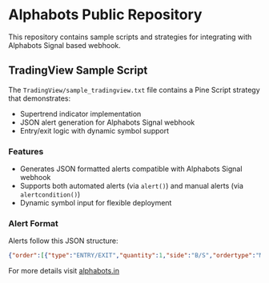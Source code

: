 # Alphabots Public Repository

This repository contains sample scripts and strategies for integrating with Alphabots Signal based webhook.

## TradingView Sample Script

The `TradingView/sample_tradingview.txt` file contains a Pine Script strategy that demonstrates:
- Supertrend indicator implementation
- JSON alert generation for Alphabots Signal webhook
- Entry/exit logic with dynamic symbol support

### Features
- Generates JSON formatted alerts compatible with Alphabots Signal webhook
- Supports both automated alerts (via `alert()`) and manual alerts (via `alertcondition()`)
- Dynamic symbol input for flexible deployment

### Alert Format
Alerts follow this JSON structure:
```json
{"order":[{"type":"ENTRY/EXIT","quantity":1,"side":"B/S","ordertype":"MARKET","symbol":"SYMBOL","segment":"FUT","product":"N"}]}
```

For more details visit [alphabots.in](https://alphabots.in)
